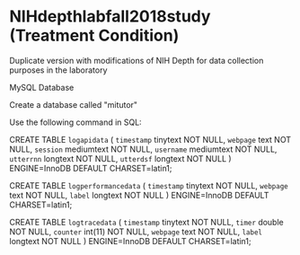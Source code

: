 # NIHdepthlabfall2018study (Treatment Condition)
Duplicate version with modifications of NIH Depth for data collection purposes in the laboratory

MySQL Database

Create a database called "mitutor"

Use the following command in SQL:

CREATE TABLE `logapidata` (
  `timestamp` tinytext NOT NULL,
  `webpage` text NOT NULL,
  `session` mediumtext NOT NULL,
  `username` mediumtext NOT NULL,
  `utterrnn` longtext NOT NULL,
  `utterdsf` longtext NOT NULL
) ENGINE=InnoDB DEFAULT CHARSET=latin1;

CREATE TABLE `logperformancedata` (
  `timestamp` tinytext NOT NULL,
  `webpage` text NOT NULL,
  `label` longtext NOT NULL
) ENGINE=InnoDB DEFAULT CHARSET=latin1;

CREATE TABLE `logtracedata` (
  `timestamp` tinytext NOT NULL,
  `timer` double NOT NULL,
  `counter` int(11) NOT NULL,
  `webpage` text NOT NULL,
  `label` longtext NOT NULL
) ENGINE=InnoDB DEFAULT CHARSET=latin1;
